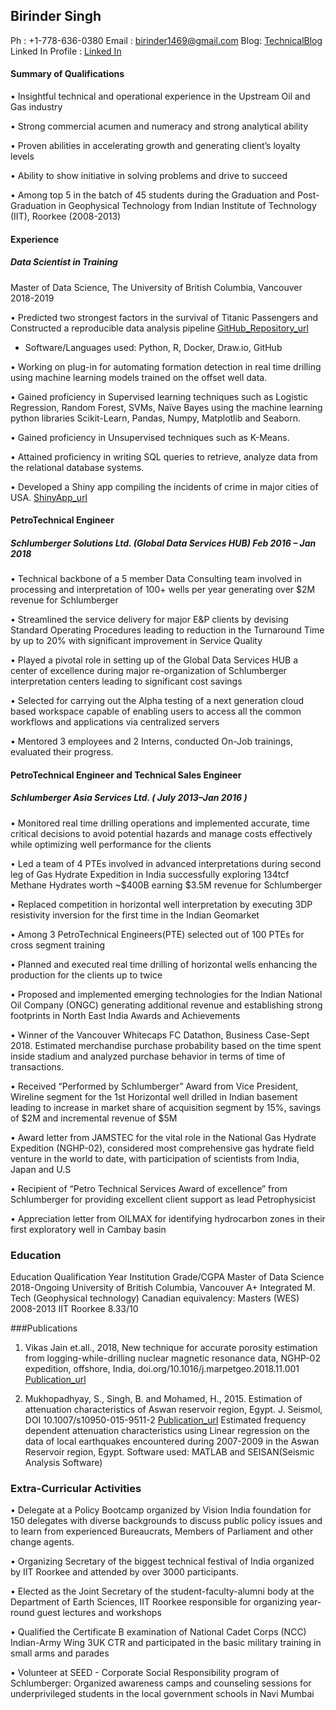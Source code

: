 ## Birinder Singh

Ph : +1-778-636-0380
Email : birinder1469@gmail.com
Blog: [TechnicalBlog](https://birinder1469.github.io/BirinderSingh_Blog/)
Linked In Profile : [Linked In](https://www.linkedin.com/in/birinder-singh/)

#### Summary of Qualifications
•	Insightful technical and operational experience in the Upstream Oil and Gas industry

•	Strong commercial acumen and numeracy and strong analytical ability

•	Proven abilities in accelerating growth and generating client’s loyalty levels

•	Ability to show initiative in solving problems and drive to succeed

• Among top 5 in the batch of 45 students during the Graduation and Post-Graduation in Geophysical Technology from Indian Institute of Technology (IIT), Roorkee (2008-2013)

#### Experience
##### Data Scientist in Training
Master of Data Science, The University of British Columbia, Vancouver 				2018-2019

•	Predicted two strongest factors in the survival of Titanic Passengers and Constructed a reproducible data analysis pipeline [GitHub_Repository_url](https://github.com/Birinder1469)
  -	Software/Languages used: Python, R, Docker, Draw.io, GitHub

•	Working on plug-in for automating formation detection in real time drilling using machine learning models trained on the offset well data.

•	Gained proficiency in Supervised learning techniques such as Logistic Regression, Random
Forest, SVMs, Naïve Bayes using the machine learning python libraries Scikit-Learn, Pandas, Numpy, Matplotlib and Seaborn.

•	Gained proficiency in Unsupervised techniques such as K-Means.

•	Attained proficiency in writing SQL queries to retrieve, analyze data from the relational database systems.

•	Developed a Shiny app compiling the incidents of crime in major cities of USA.  [ShinyApp_url](https://birinder1469.shinyapps.io/Crime_Fighters/)

#### PetroTechnical Engineer
##### Schlumberger Solutions Ltd. (Global Data Services HUB)                                             Feb 2016 – Jan 2018
•	Technical backbone of a 5 member Data Consulting team involved in processing and interpretation of 100+ wells per year generating over $2M revenue for Schlumberger

•	Streamlined the service delivery for major E&P clients by devising Standard Operating Procedures leading to reduction in the Turnaround Time by up to 20% with significant improvement in Service Quality

•	Played a pivotal role in setting up of the Global Data Services HUB a center of excellence during major re-organization of Schlumberger interpretation centers leading to significant cost savings

•	Selected for carrying out the Alpha testing of a next generation cloud based workspace capable of enabling users to access all the common workflows and applications via centralized servers

•	Mentored 3 employees and 2 Interns, conducted On-Job trainings, evaluated their progress.

#### PetroTechnical Engineer and Technical Sales Engineer
##### Schlumberger Asia Services    Ltd.                                                                                       ( July 2013–Jan 2016 )
•	Monitored real time drilling operations and implemented accurate, time critical decisions to avoid potential hazards and manage costs effectively while optimizing well performance for the clients

•	Led a team of 4 PTEs involved in advanced interpretations during second leg of Gas Hydrate Expedition in India successfully exploring 134tcf Methane Hydrates worth ~$400B earning $3.5M revenue for Schlumberger

•	Replaced competition in horizontal well interpretation by executing 3DP resistivity inversion for the first time in the Indian Geomarket

•	Among 3 PetroTechnical Engineers(PTE) selected out of 100 PTEs for cross segment training

•	Planned and executed real time drilling of horizontal wells enhancing the production for the clients up to twice

•	Proposed and implemented emerging technologies for the Indian National Oil Company (ONGC) generating additional revenue and establishing strong footprints in North East India
Awards and Achievements

•	Winner of the Vancouver Whitecaps FC Datathon, Business Case-Sept 2018. Estimated merchandise purchase probability based on the time spent inside stadium and analyzed purchase behavior in terms of time of transactions.

•	Received “Performed by Schlumberger” Award from Vice President, Wireline segment for the 1st Horizontal well drilled in Indian basement leading to increase in market share of acquisition segment by 15%, savings of \$2M and incremental revenue of \$5M

•	Award letter from JAMSTEC for the vital role in the National Gas Hydrate Expedition (NGHP-02), considered most comprehensive gas hydrate field venture in the world to date, with participation of scientists from India, Japan and U.S

•	Recipient of “Petro Technical Services Award of excellence” from Schlumberger for providing excellent client support as lead Petrophysicist

•	Appreciation letter from OILMAX for identifying hydrocarbon zones in their first exploratory well in Cambay basin

### Education
Education Qualification	Year	Institution	Grade/CGPA
Master of Data Science 	2018-Ongoing	University of British Columbia,
Vancouver	A+
Integrated M. Tech (Geophysical technology)
Canadian equivalency: Masters (WES) 	2008-2013	IIT Roorkee	8.33/10

###Publications
1.	Vikas Jain et.all., 2018, New technique for accurate porosity estimation from logging-while-drilling nuclear magnetic resonance data, NGHP-02 expedition, offshore, India, doi.org/10.1016/j.marpetgeo.2018.11.001
[Publication_url](https://www.sciencedirect.com/science/article/abs/pii/S0264817218304719?via%3Dihub)

2. Mukhopadhyay, S., Singh, B. and Mohamed, H., 2015. Estimation of attenuation characteristics of Aswan reservoir region, Egypt. J. Seismol, DOI 10.1007/s10950-015-9511-2  [Publication_url](https://link.springer.com/article/10.1007%2Fs10950-015-9511-2)
Estimated frequency dependent attenuation characteristics using Linear regression on the data of local earthquakes encountered during 2007-2009 in the Aswan Reservoir region, Egypt. Software used: MATLAB and SEISAN(Seismic Analysis Software)

### Extra-Curricular Activities
•	Delegate at a Policy Bootcamp organized by Vision India foundation for 150 delegates with diverse backgrounds to discuss public policy issues and to learn from experienced Bureaucrats, Members of Parliament and other change agents.

•	Organizing Secretary of the biggest technical festival of India organized by IIT Roorkee and attended by over 3000 participants.

•	Elected as the Joint Secretary of the student-faculty-alumni body at the Department of Earth Sciences, IIT Roorkee responsible for organizing year-round guest lectures and workshops

•	Qualified the Certificate B examination of National Cadet Corps (NCC) Indian-Army Wing 3UK CTR and participated in the basic military training in small arms and parades

•	Volunteer at SEED - Corporate Social Responsibility program of Schlumberger: Organized awareness camps and counseling sessions for underprivileged students in the local government schools in Navi Mumbai
